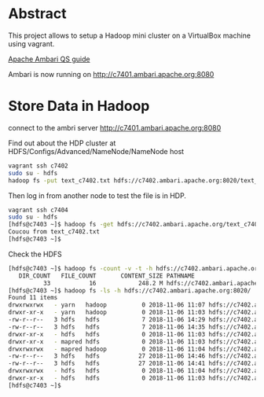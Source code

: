 # Abstract
This project allows to setup a Hadoop mini cluster on a VirtualBox machine using vagrant.

[Apache Ambari QS guide](https://cwiki.apache.org/confluence/display/AMBARI/Quick+Start+Guide)

Ambari is now running on http://c7401.ambari.apache.org:8080 

# Store Data in Hadoop
connect to the ambri server 
http://c7401.ambari.apache.org:8080

Find out about the HDP cluster at HDFS/Configs/Advanced/NameNode/NameNode host

```bash
vagrant ssh c7402
sudo su - hdfs
hadoop fs -put text_c7402.txt hdfs://c7402.ambari.apache.org:8020/text_c7402.txt
```

Then log in from another node to test the file is in HDP.
```bash
vagrant ssh c7404
sudo su - hdfs
[hdfs@c7403 ~]$ hadoop fs -get hdfs://c7402.ambari.apache.org/text_c7402.txt ~/text_c7402.txt && cat ~/text_c7402.txt
Coucou from text_c7402.txt
[hdfs@c7403 ~]$
```

Check the HDFS
```bash
[hdfs@c7403 ~]$ hadoop fs -count -v -t -h hdfs://c7402.ambari.apache.org/
   DIR_COUNT   FILE_COUNT       CONTENT_SIZE PATHNAME
          33           16            248.2 M hdfs://c7402.ambari.apache.org/
[hdfs@c7403 ~]$ hadoop fs -ls -h hdfs://c7402.ambari.apache.org:8020/
Found 11 items
drwxrwxrwx   - yarn   hadoop          0 2018-11-06 11:07 hdfs://c7402.ambari.apache.org/app-logs
drwxr-xr-x   - yarn   hadoop          0 2018-11-06 11:03 hdfs://c7402.ambari.apache.org/ats
-rw-r--r--   3 hdfs   hdfs            7 2018-11-06 14:29 hdfs://c7402.ambari.apache.org/example1
-rw-r--r--   3 hdfs   hdfs            7 2018-11-06 14:35 hdfs://c7402.ambari.apache.org/example2
drwxr-xr-x   - hdfs   hdfs            0 2018-11-06 11:03 hdfs://c7402.ambari.apache.org/hdp
drwxr-xr-x   - mapred hdfs            0 2018-11-06 11:03 hdfs://c7402.ambari.apache.org/mapred
drwxrwxrwx   - mapred hadoop          0 2018-11-06 11:04 hdfs://c7402.ambari.apache.org/mr-history
-rw-r--r--   3 hdfs   hdfs           27 2018-11-06 14:46 hdfs://c7402.ambari.apache.org/text_c7402.txt
-rw-r--r--   3 hdfs   hdfs           27 2018-11-06 14:41 hdfs://c7402.ambari.apache.org/text_c7404.txt
drwxrwxrwx   - hdfs   hdfs            0 2018-11-06 11:04 hdfs://c7402.ambari.apache.org/tmp
drwxr-xr-x   - hdfs   hdfs            0 2018-11-06 11:03 hdfs://c7402.ambari.apache.org/user
[hdfs@c7403 ~]$ 
```